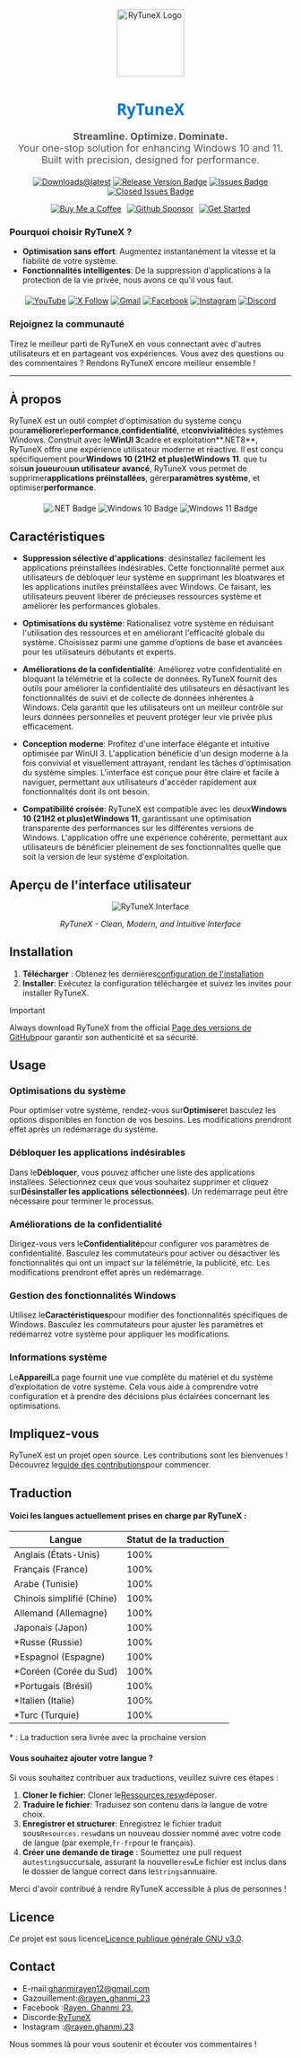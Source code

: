 <div align="center">
  <img src="https://github.com/user-attachments/assets/bc2beddd-99fe-4a50-b85f-0806b754a176" alt="RyTuneX Logo" width="120">
</div>

<h1 align="center" style="font-family: 'Segoe UI', sans-serif; font-weight: 600; color: #0078D4;">RyTuneX</h1>

<p align="center" style="font-size: 1.1rem; color: #555;">
  <strong>Streamline. Optimize. Dominate.</strong><br>
  Your one-stop solution for enhancing Windows 10 and 11. Built with precision, designed for performance.
</p>

<div align="center" style="margin: 20px 0;">
  
  [![Downloads@latest](https://img.shields.io/github/downloads/rayenghanmi/rytunex/total?style=for-the-badge)](https://github.com/rayenghanmi/rytunex/releases/latest/download/RyTuneX.Setup.zip)
  [![Release Version Badge](https://img.shields.io/github/v/release/rayenghanmi/rytunex?style=for-the-badge)](https://github.com/rayenghanmi/rytunex/releases)
  [![Issues Badge](https://img.shields.io/github/issues/rayenghanmi/rytunex?style=for-the-badge)](https://github.com/rayenghanmi/rytunex/issues)
  [![Closed Issues Badge](https://img.shields.io/github/issues-closed/rayenghanmi/rytunex?color=%238256d0&style=for-the-badge)](https://github.com/rayenghanmi/rytunex/issues?q=is%3Aissue+is%3Aclosed)<br>

<a href="https://www.buymeacoffee.com/rayen.ghanmi.22"><img src="https://img.shields.io/badge/Buy_Me_A_Coffee-FFDD00?style=for-the-badge&logo=buy-me-a-coffee&logoColor=black" alt="Buy Me a Coffee" style="margin-right: 10px;"></a><a href="https://github.com/sponsors/rayenghanmi"><img src="https://img.shields.io/badge/sponsor-30363D?style=for-the-badge&logo=GitHub-Sponsors&logoColor=#white" alt="Github Sponsor" style="margin-right: 10px;"></a><a href="https://github.com/rayenghanmi/RyTuneX/wiki/Installation"><img src="https://img.shields.io/badge/Get%20Started-RyTuneX-blue?style=for-the-badge" alt="Get Started"></a>

</div>

### Pourquoi choisir RyTuneX ?

-   **Optimisation sans effort**: Augmentez instantanément la vitesse et la fiabilité de votre système.
-   **Fonctionnalités intelligentes**: De la suppression d'applications à la protection de la vie privée, nous avons ce qu'il vous faut.

<div align="center" style="margin: 20px 0;">
  <a href="https://youtube.com/@rayen.ghanmi.23?sub_confirmation=1"><img src="https://img.shields.io/badge/YouTube-FF0000?style=for-the-badge&logo=youtube&logoColor=white" alt="YouTube"></a>
  <a href="https://twitter.com/rayen_ghanmi_23"><img src="https://img.shields.io/badge/X-000000?style=for-the-badge&logo=x&logoColor=white" alt="X Follow"></a>
  <a href="mailto:ghanmirayen12@gmail.com"><img src="https://img.shields.io/badge/Gmail-D14836?style=for-the-badge&logo=gmail&logoColor=white" alt="Gmail"></a>
  <a href="https://www.facebook.com/rayen.ghanmi.23"><img src="https://img.shields.io/badge/Facebook-1877F2?style=for-the-badge&logo=facebook&logoColor=white" alt="Facebook"></a>
  <a href="https://www.instagram.com/rayen.ghanmi.23"><img src="https://img.shields.io/badge/Instagram-E4405F?style=for-the-badge&logo=instagram&logoColor=white" alt="Instagram"></a>
  <a href="https://discord.gg/gyBzyd364t"><img src="https://img.shields.io/badge/Discord-5865F2?style=for-the-badge&logo=discord&logoColor=white" alt="Discord"></a>
</div>

### Rejoignez la communauté

Tirez le meilleur parti de RyTuneX en vous connectant avec d'autres utilisateurs et en partageant vos expériences. Vous avez des questions ou des commentaires ? Rendons RyTuneX encore meilleur ensemble !

* * *

## À propos

RyTuneX est un outil complet d'optimisation du système conçu pour**améliorer**le**performance**,**confidentialité**, et**convivialité**des systèmes Windows. Construit avec le**WinUI 3**cadre et exploitation**.NET8**, RyTuneX offre une expérience utilisateur moderne et réactive. Il est conçu spécifiquement pour**Windows 10 (21H2 et plus)**et**Windows 11**. que tu sois**un joueur**ou**un utilisateur avancé**, RyTuneX vous permet de supprimer**applications préinstallées**, gérer**paramètres système**, et optimiser**performance**.

<div align="center" style="margin: 20px 0;">
  <img src="https://img.shields.io/badge/.NET8-512BD4?style=for-the-badge&logo=dotnet&logoColor=white" alt=".NET Badge" />
  <img src="https://img.shields.io/badge/Windows_10-0078d7?style=for-the-badge&logo=windows-10&logoColor=white" alt="Windows 10 Badge" />
  <img src="https://img.shields.io/badge/Windows_11-0078d4?style=for-the-badge&logo=windows-11&logoColor=white" alt="Windows 11 Badge" />
</div>

## Caractéristiques

-   **Suppression sélective d'applications**: désinstallez facilement les applications préinstallées indésirables. Cette fonctionnalité permet aux utilisateurs de débloquer leur système en supprimant les bloatwares et les applications inutiles préinstallées avec Windows. Ce faisant, les utilisateurs peuvent libérer de précieuses ressources système et améliorer les performances globales.

-   **Optimisations du système**: Rationalisez votre système en réduisant l'utilisation des ressources et en améliorant l'efficacité globale du système. Choisissez parmi une gamme d’options de base et avancées pour les utilisateurs débutants et experts.

-   **Améliorations de la confidentialité**: Améliorez votre confidentialité en bloquant la télémétrie et la collecte de données. RyTuneX fournit des outils pour améliorer la confidentialité des utilisateurs en désactivant les fonctionnalités de suivi et de collecte de données inhérentes à Windows. Cela garantit que les utilisateurs ont un meilleur contrôle sur leurs données personnelles et peuvent protéger leur vie privée plus efficacement.

-   **Conception moderne**: Profitez d'une interface élégante et intuitive optimisée par WinUI 3. L'application bénéficie d'un design moderne à la fois convivial et visuellement attrayant, rendant les tâches d'optimisation du système simples. L'interface est conçue pour être claire et facile à naviguer, permettant aux utilisateurs d'accéder rapidement aux fonctionnalités dont ils ont besoin.

-   **Compatibilité croisée**: RyTuneX est compatible avec les deux**Windows 10 (21H2 et plus)**et**Windows 11**, garantissant une optimisation transparente des performances sur les différentes versions de Windows. L'application offre une expérience cohérente, permettant aux utilisateurs de bénéficier pleinement de ses fonctionnalités quelle que soit la version de leur système d'exploitation.

## Aperçu de l'interface utilisateur

<div align="center">
  <picture>
    <source media="(prefers-color-scheme: dark)" srcset="https://github.com/user-attachments/assets/e8d2ad64-0401-4b1f-b7c9-c4fc09979459" />
    <source media="(prefers-color-scheme: light)" srcset="https://github.com/user-attachments/assets/86448dc8-49f8-4f80-ab6b-7c8da26e2d2f" />
    <img alt="RyTuneX Interface" src="https://github.com/user-attachments/assets/e8d2ad64-0401-4b1f-b7c9-c4fc09979459" />
  </picture>
  <p><em>RyTuneX - Clean, Modern, and Intuitive Interface</em></p>
</div>

## Installation

1.  **Télécharger** : Obtenez les dernières[configuration de l'installation](https://github.com/rayenghanmi/RyTuneX/releases/latest)
2.  **Installer**: Exécutez la configuration téléchargée et suivez les invites pour installer RyTuneX.

> [!IMPORTANT]  
> Always download RyTuneX from the official [Page des versions de GitHub](https://github.com/rayenghanmi/RyTuneX/releases)pour garantir son authenticité et sa sécurité.

## Usage

### Optimisations du système

Pour optimiser votre système, rendez-vous sur**Optimiser**et basculez les options disponibles en fonction de vos besoins. Les modifications prendront effet après un redémarrage du système.

### Débloquer les applications indésirables

Dans le**Débloquer**, vous pouvez afficher une liste des applications installées. Sélectionnez ceux que vous souhaitez supprimer et cliquez sur**Désinstaller les applications sélectionnées)**. Un redémarrage peut être nécessaire pour terminer le processus.

### Améliorations de la confidentialité

Dirigez-vous vers le**Confidentialité**pour configurer vos paramètres de confidentialité. Basculez les commutateurs pour activer ou désactiver les fonctionnalités qui ont un impact sur la télémétrie, la publicité, etc. Les modifications prendront effet après un redémarrage.

### Gestion des fonctionnalités Windows

Utilisez le**Caractéristiques**pour modifier des fonctionnalités spécifiques de Windows. Basculez les commutateurs pour ajuster les paramètres et redémarrez votre système pour appliquer les modifications.

### Informations système

Le**Appareil**La page fournit une vue complète du matériel et du système d’exploitation de votre système. Cela vous aide à comprendre votre configuration et à prendre des décisions plus éclairées concernant les optimisations.

## Impliquez-vous

RyTuneX est un projet open source. Les contributions sont les bienvenues !  
Découvrez le[guide des contributions](https://github.com/rayenghanmi/RyTuneX/blob/main/CONTRIBUTING.md)pour commencer.

## Traduction

#### Voici les langues actuellement prises en charge par RyTuneX :

| Langue                    | Statut de la traduction |
| ------------------------- | ----------------------- |
| Anglais (États-Unis)      | 100%                    |
| Français (France)         | 100%                    |
| Arabe (Tunisie)           | 100%                    |
| Chinois simplifié (Chine) | 100%                    |
| Allemand (Allemagne)      | 100%                    |
| Japonais (Japon)          | 100%                    |
| \*Russe (Russie)          | 100%                    |
| \*Espagnol (Espagne)      | 100%                    |
| \*Coréen (Corée du Sud)   | 100%                    |
| \*Portugais (Brésil)      | 100%                    |
| \*Italien (Italie)        | 100%                    |
| \*Turc (Turquie)          | 100%                    |

\* : La traduction sera livrée avec la prochaine version

#### Vous souhaitez ajouter votre langue ?

Si vous souhaitez contribuer aux traductions, veuillez suivre ces étapes :

1.  **Cloner le fichier**: Cloner le[Ressources.resw](../testing/Strings/en-us/Resources.resw)déposer.
2.  **Traduire le fichier**: Traduisez son contenu dans la langue de votre choix.
3.  **Enregistrer et structurer**: Enregistrez le fichier traduit sous`Resources.resw`dans un nouveau dossier nommé avec votre code de langue (par exemple,`fr-fr`pour le français).
4.  **Créer une demande de tirage** : Soumettez une pull request au`testing`succursale, assurant la nouvelle`resw`Le fichier est inclus dans le dossier de langue correct dans le`Strings`annuaire.

Merci d'avoir contribué à rendre RyTuneX accessible à plus de personnes !

## Licence

Ce projet est sous licence[Licence publique générale GNU v3.0](https://github.com/rayenghanmi/RyTuneX/blob/main/LICENSE.md).

## Contact

-   E-mail:[ghanmirayen12@gmail.com](mailto:ghanmirayen12@gmail.com)
-   Gazouillement:[@rayen_ghanmi_23](https://twitter.com/rayen_ghanmi_23)
-   Facebook :[Rayen. Ghanmi 23.](https://www.facebook.com/rayen.ghanmi.23)
-   Discorde:[RyTuneX](https://discord.gg/gyBzyd364t)
-   Instagram :[@rayen.ghanmi.23](https://instagram.com/rayen.ghanmi.23)

Nous sommes là pour vous soutenir et écouter vos commentaires !
